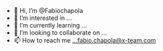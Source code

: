 - 👋 Hi, I’m @Fabiochapola
- 👀 I’m interested in ...
- 🌱 I’m currently learning ...
- 💞️ I’m looking to collaborate on ...
- 📫 How to reach me ...fabio.chapola@x-team.com

<!---
Fabiochapola/Fabiochapola is a ✨ special ✨ repository because its `README.md` (this file) appears on your GitHub profile.
You can click the Preview link to take a look at your changes.
--->
